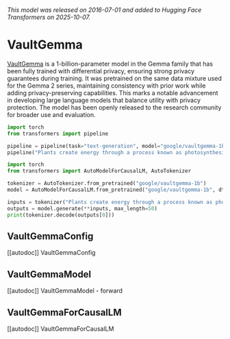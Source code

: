 <!--Copyright 2025 the HuggingFace Team. All rights reserved.

Licensed under the Apache License, Version 2.0 (the "License");
you may not use this file except in compliance with the License.
You may obtain a copy of the License at

    http://www.apache.org/licenses/LICENSE-2.0

Unless required by applicable law or agreed to in writing, software
distributed under the License is distributed on an "AS IS" BASIS,
WITHOUT WARRANTIES OR CONDITIONS OF ANY KIND, either express or implied.
See the License for the specific language governing permissions and
limitations under the License.

⚠️ Note that this file is in Markdown but contain specific syntax for our doc-builder (similar to MDX) that may not be rendered properly in your Markdown viewer.

-->
*This model was released on 2016-07-01 and added to Hugging Face Transformers on 2025-10-07.*

# VaultGemma

[VaultGemma](https://services.google.com/fh/files/blogs/vaultgemma_tech_report.pdf) is a 1-billion-parameter model in the Gemma family that has been fully trained with differential privacy, ensuring strong privacy guarantees during training. It was pretrained on the same data mixture used for the Gemma 2 series, maintaining consistency with prior work while adding privacy-preserving capabilities. This marks a notable advancement in developing large language models that balance utility with privacy protection. The model has been openly released to the research community for broader use and evaluation.

<hfoptions id="usage">
<hfoption id="Pipeline">

```py
import torch
from transformers import pipeline

pipeline = pipeline(task="text-generation", model="google/vaultgemma-1b", dtype="auto",)
pipeline("Plants create energy through a process known as photosynthesis.")
```

</hfoption>
<hfoption id="AutoModel">

```py
import torch
from transformers import AutoModelForCausalLM, AutoTokenizer

tokenizer = AutoTokenizer.from_pretrained("google/vaultgemma-1b")
model = AutoModelForCausalLM.from_pretrained("google/vaultgemma-1b", dtype="auto",)

inputs = tokenizer("Plants create energy through a process known as photosynthesis.", return_tensors="pt")
outputs = model.generate(**inputs, max_length=50)
print(tokenizer.decode(outputs[0]))
```

</hfoption>
</hfoptions>

## VaultGemmaConfig

[[autodoc]] VaultGemmaConfig

## VaultGemmaModel

[[autodoc]] VaultGemmaModel
    - forward

## VaultGemmaForCausalLM

[[autodoc]] VaultGemmaForCausalLM
